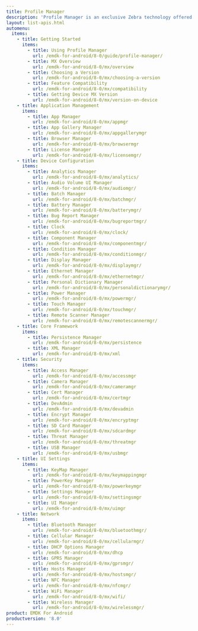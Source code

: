 ```yaml
---
title: Profile Manager
description: 'Profile Manager is an exclusive Zebra technology offered within the EMDK IDE, providing a GUI-based development tool for accessing many of the features provided by Zebra devices. Profile Manager generates the required code automatically, resulting in reduced development time, less coding effort and fewer errors.'
layout: list-apis.html
automenu:
  items:
    - title: Getting Started
      items:
        - title: Using Profile Manager
          url: /emdk-for-android/8-0/guide/profile-manager/
        - title: MX Overview
          url: /emdk-for-android/8-0/mx/overview
        - title: Choosing a Version
          url: /emdk-for-android/8-0/mx/choosing-a-version
        - title: Feature Compatibility
          url: /emdk-for-android/8-0/mx/compatibility
        - title: Getting Device MX Version
          url: /emdk-for-android/8-0/mx/version-on-device
    - title: Application Management
      items:
        - title: App Manager
          url: /emdk-for-android/8-0/mx/appmgr
        - title: App Gallery Manager
          url: /emdk-for-android/8-0/mx/appgallerymgr
        - title: Browser Manager
          url: /emdk-for-android/8-0/mx/browsermgr
        - title: License Manager 
          url: /emdk-for-android/8-0/mx/licensemgr/
    - title: Device Configuration
      items:
        - title: Analytics Manager
          url: /emdk-for-android/8-0/mx/analytics/
        - title: Audio Volume UI Manager
          url: /emdk-for-android/8-0/mx/audiomgr/
        - title: Batch Manager
          url: /emdk-for-android/8-0/mx/batchmgr/
        - title: Battery Manager
          url: /emdk-for-android/8-0/mx/batterymgr/
        - title: Bug Report Manager
          url: /emdk-for-android/8-0/mx/bugreportmgr/
        - title: Clock
          url: /emdk-for-android/8-0/mx/clock/
        - title: Component Manager
          url: /emdk-for-android/8-0/mx/componentmgr/
        - title: Condition Manager
          url: /emdk-for-android/8-0/mx/conditionmgr/
        - title: Display Manager
          url: /emdk-for-android/8-0/mx/displaymgr/
        - title: Ethernet Manager
          url: /emdk-for-android/8-0/mx/ethernetmgr/
        - title: Personal Dictionary Manager
          url: /emdk-for-android/8-0/mx/personaldictionarymgr/
        - title: Power Manager
          url: /emdk-for-android/8-0/mx/powermgr/
        - title: Touch Manager
          url: /emdk-for-android/8-0/mx/touchmgr/
        - title: Remote Scanner Manager
          url: /emdk-for-android/8-0/mx/remotescannermgr/
    - title: Core Framework
      items:
        - title: Persistence Manager
          url: /emdk-for-android/8-0/mx/persistence
        - title: XML Manager
          url: /emdk-for-android/8-0/mx/xml
    - title: Security
      items:
        - title: Access Manager
          url: /emdk-for-android/8-0/mx/accessmgr
        - title: Camera Manager
          url: /emdk-for-android/8-0/mx/cameramgr
        - title: Cert Manager
          url: /emdk-for-android/8-0/mx/certmgr
        - title: DevAdmin
          url: /emdk-for-android/8-0/mx/devadmin
        - title: Encrypt Manager
          url: /emdk-for-android/8-0/mx/encryptmgr
        - title: SD Card Manager
          url: /emdk-for-android/8-0/mx/sdcardmgr
        - title: Threat Manager
          url: /emdk-for-android/8-0/mx/threatmgr
        - title: USB Manager
          url: /emdk-for-android/8-0/mx/usbmgr
    - title: UI Settings
      items:
        - title: KeyMap Manager
          url: /emdk-for-android/8-0/mx/keymappingmgr
        - title: PowerKey Manager
          url: /emdk-for-android/8-0/mx/powerkeymgr
        - title: Settings Manager
          url: /emdk-for-android/8-0/mx/settingsmgr
        - title: UI Manager
          url: /emdk-for-android/8-0/mx/uimgr
    - title: Network
      items:
        - title: Bluetooth Manager
          url: /emdk-for-android/8-0/mx/bluetoothmgr/
        - title: Cellular Manager
          url: /emdk-for-android/8-0/mx/cellularmgr/
        - title: DHCP Options Manager
          url: /emdk-for-android/8-0/mx/dhcp
        - title: GPRS Manager
          url: /emdk-for-android/8-0/mx/gprsmgr/
        - title: Hosts Manager
          url: /emdk-for-android/8-0/mx/hostsmgr/
        - title: NFC Manager
          url: /emdk-for-android/8-0/mx/nfcmgr/
        - title: WiFi Manager
          url: /emdk-for-android/8-0/mx/wifi/
        - title: Wireless Manager
          url: /emdk-for-android/8-0/mx/wirelessmgr/
product: EMDK For Android
productversion: '8.0'
---
```


<!-- 4/24/18: 

DataWedge configuration through Profile Manager Data Capture was terminated in 6.8. 
All functions are now available through DW intent APIs 

All guides below were updated with a note to that effect. 

    - title: Data Capture
      items:
        - title: Activity Selection
          url: /emdk-for-android/8-0/mx/data-capture/activity
        - title: Barcode Input
          url: /emdk-for-android/8-0/mx/data-capture/barcode
        - title: Data Capture Plus
          url: /emdk-for-android/8-0/mx/data-capture/data-capture-plus
        - title: Int Output
          url: /emdk-for-android/8-0/mx/data-capture/intent
        - title: IP Output
          url: /emdk-for-android/8-0/mx/data-capture/IP
        - title: Keystroke Output
          url: /emdk-for-android/8-0/mx/data-capture/keystroke
        - title: MSR Input
          url: /emdk-for-android/8-0/mx/data-capture/msr


 -->